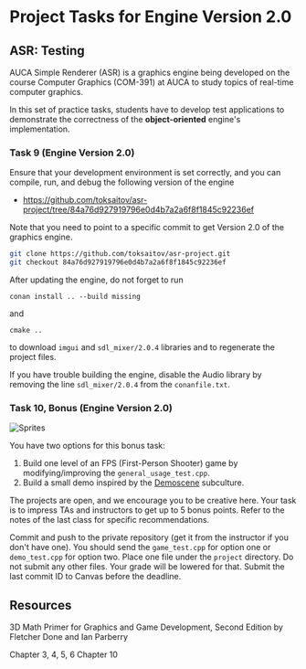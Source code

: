Project Tasks for Engine Version 2.0
====================================

## ASR: Testing

AUCA Simple Renderer (ASR) is a graphics engine being developed on the course Computer Graphics (COM-391) at AUCA to study topics of real-time computer graphics.

In this set of practice tasks, students have to develop test applications to demonstrate the correctness of the **object-oriented** engine's implementation.

### Task 9 (Engine Version 2.0)

Ensure that your development environment is set correctly, and you can compile, run, and debug the following version of the engine

* <https://github.com/toksaitov/asr-project/tree/84a76d927919796e0d4b7a2a6f8f1845c92236ef>

Note that you need to point to a specific commit to get Version 2.0 of the graphics engine.

```bash
git clone https://github.com/toksaitov/asr-project.git
git checkout 84a76d927919796e0d4b7a2a6f8f1845c92236ef
```

After updating the engine, do not forget to run

```
conan install .. --build missing
```

and

```
cmake ..
```

to download `imgui` and `sdl_mixer/2.0.4` libraries and to regenerate the project files.

If you have trouble building the engine, disable the Audio library by removing the line `sdl_mixer/2.0.4` from the `conanfile.txt`.

### Task 10, Bonus (Engine Version 2.0)

![Sprites](https://i.imgur.com/nRWcwWN.png)

You have two options for this bonus task:

1. Build one level of an FPS (First-Person Shooter) game by modifying/improving the `general_usage_test.cpp`.
2. Build a small demo inspired by the [Demoscene](https://en.wikipedia.org/wiki/Demoscene) subculture.

The projects are open, and we encourage you to be creative here. Your task is to impress TAs and instructors to get up to 5 bonus points. Refer to the notes of the last class for specific recommendations.

Commit and push to the private repository (get it from the instructor if you don't have one). You should send the `game_test.cpp` for option one or `demo_test.cpp` for option two. Place one file under the `project` directory. Do not submit any other files. Your grade will be lowered for that. Submit the last commit ID to Canvas before the deadline.

## Resources

3D Math Primer for Graphics and Game Development, Second Edition by Fletcher Done and Ian Parberry

Chapter 3, 4, 5, 6
Chapter 10
